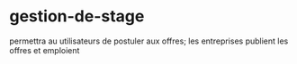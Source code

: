 # gestion-de-stage
permettra au utilisateurs de postuler aux offres; les entreprises publient les offres et emploient
